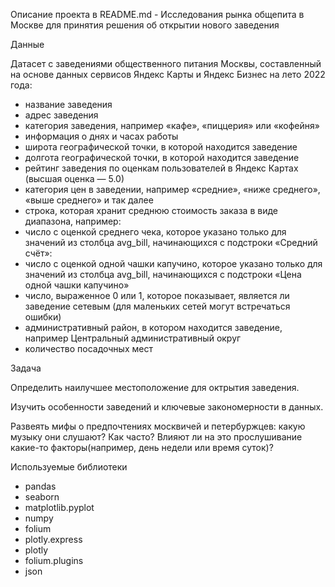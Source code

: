 Описание проекта в README.md - Исследования рынка общепита в Москве для принятия решения об
открытии нового заведения

Данные

Датасет с заведениями общественного питания Москвы, составленный на основе данных сервисов Яндекс Карты и Яндекс Бизнес на лето 2022 года:

- название заведения
- адрес заведения
- категория заведения, например «кафе», «пиццерия» или «кофейня»
- информация о днях и часах работы
- широта географической точки, в которой находится заведение
-  долгота географической точки, в которой находится заведение
-  рейтинг заведения по оценкам пользователей в Яндекс Картах (высшая оценка — 5.0)
-  категория цен в заведении, например «средние», «ниже среднего», «выше среднего» и так далее
-  строка, которая хранит среднюю стоимость заказа в виде диапазона, например:
-  число с оценкой среднего чека, которое указано только для значений из столбца avg_bill, начинающихся с подстроки «Средний счёт»:
-  число с оценкой одной чашки капучино, которое указано только для значений из столбца avg_bill, начинающихся с подстроки «Цена одной чашки капучино»
-  число, выраженное 0 или 1, которое показывает, является ли заведение сетевым (для маленьких сетей могут встречаться ошибки)
-  административный район, в котором находится заведение, например Центральный административный округ
-  количество посадочных мест

Задача

Определить наилучшее местоположение для октрытия заведения.

Изучить особенности заведений и ключевые закономерности в данных. 

Развеять мифы о предпочтениях москвичей и петербуржцев: какую музыку они слушают? Как часто? Влияют ли на это прослушивание какие-то факторы(например, день недели или время суток)?

Используемые библиотеки

- pandas
- seaborn
- matplotlib.pyplot
- numpy
- folium
- plotly.express
- plotly
- folium.plugins
- json
